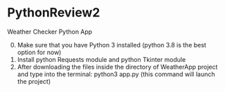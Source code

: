 # PythonReview2
Weather Checker Python App

0) Make sure that you have Python 3 installed (python 3.8 is the best option for now)
1) Install python Requests module and python Tkinter module
2) After downloading the files inside the directory of WeatherApp project and type into the terminal: python3 app.py
    (this command will launch the project)
